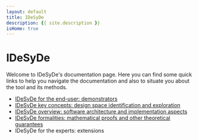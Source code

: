 ```yaml
---
layout: default
title: IDeSyDe
description: {{ site.description }}
isHome: true
---
```


# IDeSyDe

Welcome to IDeSyDe's documentation page.
Here you can find some quick links to help you navigate the documentation
and also to situate you about the tool and its methods.
<!-- Many segments of this documentation are derivations and improvements over the MEMOCODE'23 paper describing IDeSyDe (link in the future!). -->

* [IDeSyDe for the end-user: demonstrators](usage)
* [IDeSyDe key concepts: design space identification and exploration](dsi_dse)
* [IDeSyDe overview: software architecture and implementation aspects](overview)
* [IDeSyDe formalities: mathematical proofs and other theoretical guarantees](formals)
* IDeSyDe for the experts: extensions

<!-- A quick glance at [Concepts](/concepts) can likely clarify this further! -->

<!-- Check @ref:[Guidelines](usage/guidelines.md)
to see how one would extends IDeSyDe or ForSyDe IO to support a design space different than those that exist. -->

<!-- 
## What can IDeSyDe do for me?

As a tool for Design Space Exploration, IDeSyDe can potentially give you design decisions on your models
such as mappings, schedules, allocations among others. 

These decisions are not random: they respect
design constraints such as memory, time or energy.

This also means that if you let IDeSyDe run long enough, and have just the right amount of computational resources,
it can can give back a solution "*Your design is not possible*".
It is always good to know designs are not possible before they crash! -->
